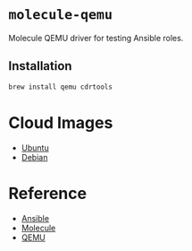 # `molecule-qemu`

Molecule QEMU driver for testing Ansible roles.

## Installation

```bash
brew install qemu cdrtools
```

# Cloud Images

* [Ubuntu](https://cloud-images.ubuntu.com/)
* [Debian](https://cdimage.debian.org/cdimage/openstack/current/)

# Reference

* [Ansible](https://www.ansible.com/)
* [Molecule](https://molecule.readthedocs.io/en/latest/)
* [QEMU](https://www.qemu.org/)
